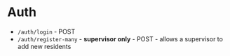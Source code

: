 # Auth
- `/auth/login` - POST
- `/auth/register-many` - **supervisor only** - POST - allows a supervisor to add new residents
